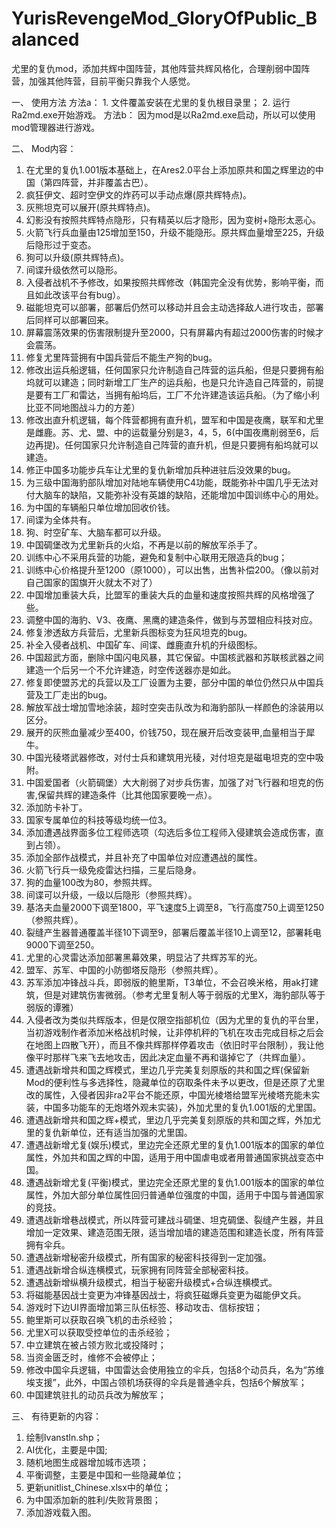 # YurisRevengeMod_GloryOfPublic_Balanced
尤里的复仇mod，添加共辉中国阵营，其他阵营共辉风格化，合理削弱中国阵营，加强其他阵营，目前平衡只靠我个人感觉。

一、  使用方法
  方法a：
    1.  文件覆盖安装在尤里的复仇根目录里；
    2.  运行Ra2md.exe开始游戏。
  方法b：
    因为mod是以Ra2md.exe启动，所以可以使用mod管理器进行游戏。

二、	Mod内容：
1.	在尤里的复仇1.001版本基础上，在Ares2.0平台上添加原共和国之辉里边的中国（第四阵营，并非覆盖古巴）。
2.	疯狂伊文、超时空伊文的炸药可以手动点爆(原共辉特点)。
3.	灰熊坦克可以展开(原共辉特点)。
4.	幻影没有按照共辉特点隐形，只有精英以后才隐形，因为变树+隐形太恶心。
5.	火箭飞行兵血量由125增加至150，升级不能隐形。原共辉血量增至225，升级后隐形过于变态。
6.	狗可以升级(原共辉特点)。
7.	间谍升级依然可以隐形。
8.	入侵者战机不予修改，如果按照共辉修改（韩国完全没有优势，影响平衡，而且如此改该平台有bug）。
9.	磁能坦克可以部署，部署后仍然可以移动并且会主动选择敌人进行攻击，部署后同样可以部署回来。
10.	屏幕震荡效果的伤害限制提升至2000，只有屏幕内有超过2000伤害的时候才会震荡。
11.	修复尤里阵营拥有中国兵营后不能生产狗的bug。
12.	修改出运兵船逻辑，任何国家只允许制造自己阵营的运兵船，但是只要拥有船坞就可以建造；同时新增工厂生产的运兵船，也是只允许造自己阵营的，前提是要有工厂和雷达，当拥有船坞后，工厂不允许建造该运兵船。（为了缩小利比亚不同地图战斗力的方差）
13.	修改出直升机逻辑，每个阵营都拥有直升机，盟军和中国是夜鹰，联军和尤里是雌鹿。苏、尤、盟、中的运载量分别是3，4，5，6(中国夜鹰削弱至6，后边再提)。任何国家只允许制造自己阵营的直升机，但是只要拥有船坞就可以建造。
14.	修正中国多功能步兵车让尤里的复仇新增加兵种进驻后没效果的bug。
15.	为三级中国海豹部队增加对陆地车辆使用C4功能，既能弥补中国几乎无法对付大脑车的缺陷，又能弥补没有英雄的缺陷，还能增加中国训练中心的用处。
16.	为中国的车辆船只单位增加回收价钱。
17.	间谍为全体共有。
18.	狗、时空矿车、大脑车都可以升级。
19.	中国碉堡改为尤里新兵的火焰，不再是以前的解放军杀手了。
20.	训练中心不采用兵营的功能，避免和复制中心联用无限造兵的bug；
21.	训练中心价格提升至1200（原1000），可以出售，出售补偿200。（像以前对自己国家的国旗开火就太不对了）
22.	中国增加重装大兵，比盟军的重装大兵的血量和速度按照共辉的风格增强了些。
23.	调整中国的海豹、V3、夜鹰、黑鹰的建造条件，做到与苏盟相应科技对应。
24.	修复渗透敌方兵营后，尤里新兵图标变为狂风坦克的bug。
25.	补全入侵者战机、中国矿车、间谍、雌鹿直升机的升级图标。
26.	中国超武方面，删除中国闪电风暴，其它保留。中国核武器和苏联核武器之间建造一个后另一个不允许建造，时空传送器亦是如此。
27.	修复即使盟苏尤的兵营以及工厂设置为主要，部分中国的单位仍然只从中国兵营及工厂走出的bug。
28.	解放军战士增加雪地涂装，超时空突击队改为和海豹部队一样颜色的涂装用以区分。
29.	展开的灰熊血量减少至400，价钱750，现在展开后改变装甲,血量相当于犀牛。
30.	中国光稜塔武器修改，对付士兵和建筑用光稜，对付坦克是磁电坦克的空中吸附。
31.	中国爱国者（火箭碉堡）大大削弱了对步兵伤害，加强了对飞行器和坦克的伤害,保留共辉的建造条件（比其他国家要晚一点）。
32.	添加防卡补丁。
33.	国家专属单位的科技等级均统一位3。
34.	添加遭遇战界面多位工程师选项（勾选后多位工程师入侵建筑会造成伤害，直到占领）。
35.	添加全部作战模式，并且补充了中国单位对应遭遇战的属性。
36.	火箭飞行兵一级免疫雷达扫描，三星后隐身。
37.	狗的血量100改为80，参照共辉。
38.	间谍可以升级，一级以后隐形（参照共辉）。
39.	基洛夫血量2000下调至1800，平飞速度5上调至8，飞行高度750上调至1250（参照共辉）。
40.	裂缝产生器普通覆盖半径10下调至9，部署后覆盖半径10上调至12，部署耗电9000下调至250。
41.	尤里的心灵雷达添加部署黑幕效果，明显沾了共辉苏军的光。
42.	盟军、苏军、中国的小防御塔反隐形（参照共辉）。
43.	苏军添加冲锋战斗兵，即弱版的鲍里斯，T3单位，不会召唤米格，用ak打建筑，但是对建筑伤害微弱。（参考尤里复制人等于弱版的尤里X，海豹部队等于弱版的谭雅）
44.	入侵者改为类似共辉版本，但是仅限空指部机位（因为尤里的复仇的平台里，当初游戏制作者添加米格战机时候，让非停机秤的飞机在攻击完成目标之后会在地图上四散飞开），而且不像共辉那样停着攻击（依旧时平台限制），我让他像平时那样飞来飞去地攻击，因此决定血量不再和谐掉它了（共辉血量）。
45.	遭遇战新增共和国之辉模式，里边几乎完美复刻原版的共和国之辉(保留新Mod的便利性与多选择性，隐藏单位的窃取条件未予以更改，但是还原了尤里改的属性，入侵者因非ra2平台不能还原，中国光棱塔给盟军光棱塔充能未实装，中国多功能车的无炮塔外观未实装)，外加尤里的复仇1.001版的尤里国。
46.	遭遇战新增共和国之辉+模式，里边几乎完美复刻原版的共和国之辉，外加尤里的复仇新单位，还有适当加强的尤里国。
47.	遭遇战新增尤复(娱乐)模式，里边完全还原尤里的复仇1.001版本的国家的单位属性，外加共和国之辉的中国，适用于用中国虐电或者用普通国家挑战变态中国。
48.	遭遇战新增尤复(平衡)模式，里边完全还原尤里的复仇1.001版本的国家的单位属性，外加大部分单位属性回归普通单位强度的中国，适用于中国与普通国家的竞技。
49.	遭遇战新增巷战模式，所以阵营可建战斗碉堡、坦克碉堡、裂缝产生器，并且增加一定效果、建造范围无限，适当增加墙的建造范围和建造长度，所有阵营拥有伞兵。
50.	遭遇战新增秘密升级模式，所有国家的秘密科技得到一定加强。
51.	遭遇战新增合纵连横模式，玩家拥有同阵营全部秘密科技。
52.	遭遇战新增纵横升级模式，相当于秘密升级模式+合纵连横模式。
53.	将磁能基因战士变更为冲锋基因战士，将疯狂磁爆兵变更为磁能伊文兵。
54.	游戏时下边UI界面增加第三队伍标签、移动攻击、信标按钮；
55.	鲍里斯可以获取召唤飞机的击杀经验；
56.	尤里X可以获取受控单位的击杀经验；
57.	中立建筑在被占领方败北或投降时；
58.	当资金匮乏时，维修不会被停止；
59.	修改中国伞兵逻辑，中国雷达会使用独立的伞兵，包括8个动员兵，名为“苏维埃支援”，此外，中国占领机场获得的伞兵是普通伞兵，包括6个解放军；
60.	中国建筑驻扎的动员兵改为解放军；

三、	有待更新的内容：
1.	绘制Ivanstln.shp；
2.	AI优化，主要是中国;
3.	随机地图生成器增加城市选项；
4.	平衡调整，主要是中国和一些隐藏单位；
5.	更新unitlist_Chinese.xlsx中的单位；
6.	为中国添加新的胜利/失败背景图；
7.	添加游戏载入图。
